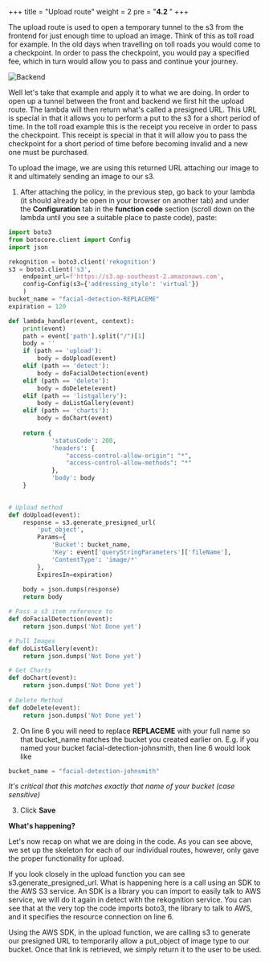 +++
title = "Upload route"
weight = 2
pre = "<b>4.2 </b>"
+++

The upload route is used to open a temporary tunnel to the s3 from the frontend for just enough time to upload an image. Think of this as toll road for example. In the old days when travelling on toll roads you would come to a checkpoint. In order to pass the checkpoint, you would pay a specified fee, which in turn would allow you to pass and continue your journey.

![Backend](/img/presigned.png)

Well let's take that example and apply it to what we are doing. In order to open up a tunnel between the front and backend we first hit the upload route. The lambda will then return what's called a presigned URL. This URL is special in that it allows you to perform a put to the s3 for a short period of time. In the toll road example this is the receipt you receive in order to pass the checkpoint. This receipt is special in that it will allow you to pass the checkpoint for a short period of time before becoming invalid and a new one must be purchased.

To upload the image, we are using this returned URL attaching our image to it and ultimately sending an image to our s3.

1. After attaching the policy, in the previous step, go back to your lambda (it should already be open in your browser on another tab) and under the **Configuration** tab in the **function code** section (scroll down on the lambda until you see a suitable place to paste code), paste:

```python
import boto3
from botocore.client import Config
import json

rekognition = boto3.client('rekognition')
s3 = boto3.client('s3', 
    endpoint_url=f'https://s3.ap-southeast-2.amazonaws.com', 
    config=Config(s3={'addressing_style': 'virtual'})
    )
bucket_name = "facial-detection-REPLACEME"
expiration = 120

def lambda_handler(event, context):
    print(event)
    path = event['path'].split("/")[1]
    body = ''
    if (path == 'upload'):
        body = doUpload(event)
    elif (path == 'detect'):
        body = doFacialDetection(event)
    elif (path == 'delete'):
        body = doDelete(event)
    elif (path == 'listgallery'):
        body = doListGallery(event)
    elif (path == 'charts'):
        body = doChart(event)
    
    return {
            'statusCode': 200,
            'headers': {
                "access-control-allow-origin": "*",
                "access-control-allow-methods": "*"
            },
            'body': body
    }
    

# Upload method
def doUpload(event):
    response = s3.generate_presigned_url(
        'put_object',
        Params={
            'Bucket': bucket_name,
            'Key': event['queryStringParameters']['fileName'],
            'ContentType': 'image/*'
        },
        ExpiresIn=expiration)
        
    body = json.dumps(response)
    return body

# Pass a s3 item reference to 
def doFacialDetection(event):
    return json.dumps('Not Done yet')

# Pull Images
def doListGallery(event):
    return json.dumps('Not Done yet')

# Get Charts
def doChart(event):
    return json.dumps('Not Done yet')
    
# Delete Method
def doDelete(event):
    return json.dumps('Not Done yet')
```

2. On line 6 you will need to replace **REPLACEME** with your full name so that bucket_name matches the bucket you created earlier on. E.g. if you named your bucket facial-detection-johnsmith, then line 6 would look like

```python
bucket_name = "facial-detection-johnsmith"
```

*It's critical that this matches exactly that name of your bucket (case sensitive)*

3. Click **Save**

**What's happening?**

Let's now recap on what we are doing in the code. As you can see above, we set up the skeleton for each of our individual routes, however, only gave the proper functionality for upload. 

If you look closely in the upload function you can see s3.generate_presigned_url. What is happening here is a call using an SDK to the AWS S3 service. An SDK is a library you can import to easily talk to AWS service, we will do it again in detect with the rekognition service. You can see that at the very top the code imports boto3, the library to talk to AWS, and it specifies the resource connection on line 6.

Using the AWS SDK, in the upload function, we are calling s3 to generate our presigned URL to temporarily allow a put_object of image type to our bucket. Once that link is retrieved, we simply return it to the user to be used.
